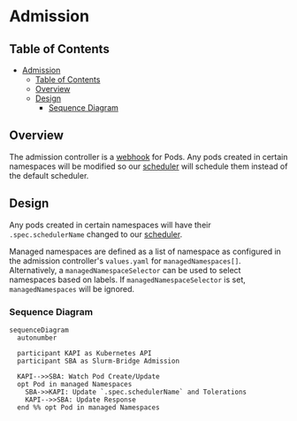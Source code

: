 # Admission

## Table of Contents

<!-- mdformat-toc start --slug=github --no-anchors --maxlevel=6 --minlevel=1 -->

- [Admission](#admission)
  - [Table of Contents](#table-of-contents)
  - [Overview](#overview)
  - [Design](#design)
    - [Sequence Diagram](#sequence-diagram)

<!-- mdformat-toc end -->

## Overview

The admission controller is a [webhook] for Pods. Any pods created in certain
namespaces will be modified so our [scheduler] will schedule them instead of the
default scheduler.

## Design

Any pods created in certain namespaces will have their `.spec.schedulerName`
changed to our [scheduler].

Managed namespaces are defined as a list of namespace as configured in the
admission controller's `values.yaml` for `managedNamespaces[]`. Alternatively, a
`managedNamespaceSelector` can be used to select namespaces based on labels. If
`managedNamespaceSelector` is set, `managedNamespaces` will be ignored.

### Sequence Diagram

```{mermaid}
sequenceDiagram
  autonumber

  participant KAPI as Kubernetes API
  participant SBA as Slurm-Bridge Admission

  KAPI-->>SBA: Watch Pod Create/Update
  opt Pod in managed Namespaces
    SBA->>KAPI: Update `.spec.schedulerName` and Tolerations
    KAPI-->>SBA: Update Response
  end %% opt Pod in managed Namespaces
```

<!-- Links -->

[scheduler]: scheduler.md
[webhook]: https://kubernetes.io/docs/reference/access-authn-authz/extensible-admission-controllers/
